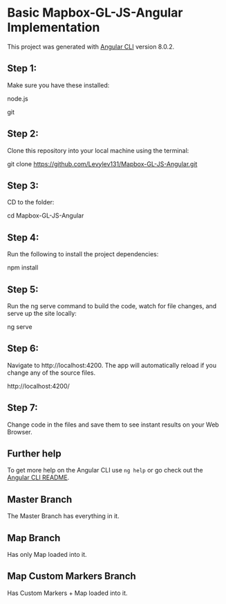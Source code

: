 # Basic Mapbox-GL-JS-Angular Implementation

This project was generated with [Angular CLI](https://github.com/angular/angular-cli) version 8.0.2.

## Step 1:

Make sure you have these installed:

node.js

git

## Step 2:

Clone this repository into your local machine using the terminal:

git clone https://github.com/Levylev131/Mapbox-GL-JS-Angular.git

## Step 3:

CD to the folder:

cd Mapbox-GL-JS-Angular

## Step 4:

Run the following to install the project dependencies:

npm install

## Step 5:

Run the ng serve command to build the code, watch for file changes, and serve up the site locally:

ng serve

## Step 6:

Navigate to http://localhost:4200. The app will automatically reload if you change any of the source files.

http://localhost:4200/

## Step 7: 

Change code in the files and save them to see instant results on your Web Browser.

## Further help

To get more help on the Angular CLI use `ng help` or go check out the [Angular CLI README](https://github.com/angular/angular-cli/blob/master/README.md).

## Master Branch

The Master Branch has everything in it.

## Map Branch 

Has only Map loaded into it.

## Map Custom Markers Branch 

Has Custom Markers + Map loaded into it.
